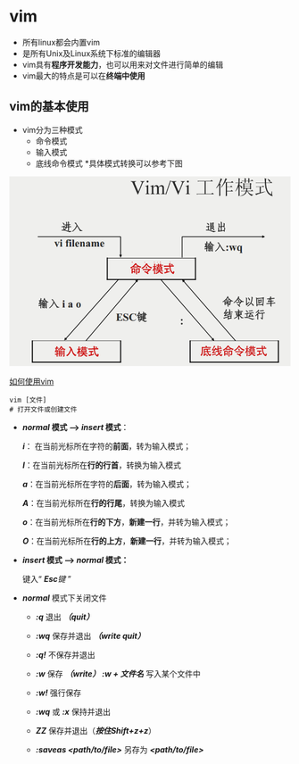 # vim

* 所有linux都会内置vim
* 是所有Unix及Linux系统下标准的编辑器
* vim具有**程序开发能力**，也可以用来对文件进行简单的编辑
* vim最大的特点是可以在**终端中使用**

## vim的基本使用

* vim分为三种模式
	* 命令模式
	* 输入模式
	* 底线命令模式
	*具体模式转换可以参考下图

![](./imgs/vim工作模式转化图.png)

[如何使用vim](https://zhuanlan.zhihu.com/p/120985792)

```
vim [文件]
# 打开文件或创建文件
```

- **_normal_ 模式 --> _insert_ 模式**：

	**_i_**： 在当前光标所在字符的**前面**，转为输入模式；
	
	**_I_**：在当前光标所在**行的行首**，转换为输入模式
	
	**_a_**：在当前光标所在字符的**后面**，转为输入模式；
	
	**_A_**：在当前光标所在**行的行尾**，转换为输入模式
	
	_**o**_：在当前光标所在**行的下方**，**新建一行**，并转为输入模式；
	
	_**O**_：在当前光标所在**行的上方**，**新建一行**，并转为输入模式；

- **_insert_ 模式 --> _normal_ 模式：**

	键入“ _**Esc**键_ ”

* _**normal**_ 模式下关闭文件

	- _**:q**_  退出 _**（quit）**_
	
	- _**:wq**_ 保存并退出 _**（write quit）**_
	
	- _**:q!**_ 不保存并退出
	
	- _**:w**_ 保存 _**（write） :w + 文件名**_ 写入某个文件中
	
	- _**:w!**_ 强行保存
	
	- _**:wq**_ 或 _**:x**_ 保持并退出
	
	- _**ZZ**_ 保存并退出（_**按住Shift+z+z**_）
	
	- **_:saveas <path/to/file>_** 另存为 _**<path/to/file>**_ 